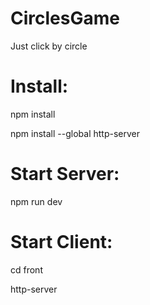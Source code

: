 # CirclesGame
Just click by circle

# Install:
npm install

npm install --global http-server

# Start Server:
npm run dev

# Start Client:
cd front

http-server
